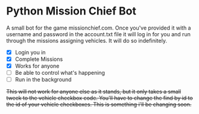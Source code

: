 # Python Mission Chief Bot

A small bot for the game missionchief.com. Once you've provided it with a username and password in the account.txt file it will log in for you and run through the missions assigning vehicles. It will do so indefinitely. 

- [x] Login you in
- [x] Complete Missions
- [x] Works for anyone
- [ ] Be able to control what's happening
- [ ] Run in the background

~~This will not work for anyone else as it stands, but it only takes a small tweek to the vehicle checkbox code. You'll have to change the find by id to the id of your vehicle checkboxes. 
This is something i'll be changing soon.~~


